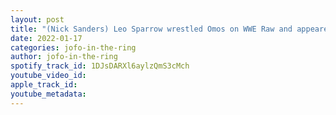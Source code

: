 ```yaml
---
layout: post
title: "(Nick Sanders) Leo Sparrow wrestled Omos on WWE Raw and appeared on AEW Rampage in the same week!"
date: 2022-01-17
categories: jofo-in-the-ring
author: jofo-in-the-ring
spotify_track_id: 1DJsDARXl6aylzQmS3cMch
youtube_video_id: 
apple_track_id: 
youtube_metadata: 
---
```

